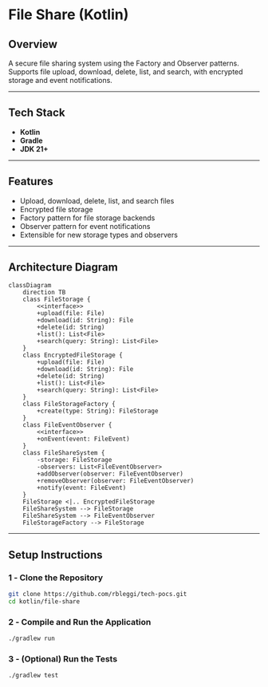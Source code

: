 # File Share (Kotlin)

## Overview

A secure file sharing system using the Factory and Observer patterns. Supports file upload, download, delete, list, and search, with encrypted storage and event notifications.

---

## Tech Stack

- **Kotlin**
- **Gradle**
- **JDK 21+**

---

## Features

- Upload, download, delete, list, and search files
- Encrypted file storage
- Factory pattern for file storage backends
- Observer pattern for event notifications
- Extensible for new storage types and observers

---

## Architecture Diagram

```mermaid
classDiagram
    direction TB
    class FileStorage {
        <<interface>>
        +upload(file: File)
        +download(id: String): File
        +delete(id: String)
        +list(): List<File>
        +search(query: String): List<File>
    }
    class EncryptedFileStorage {
        +upload(file: File)
        +download(id: String): File
        +delete(id: String)
        +list(): List<File>
        +search(query: String): List<File>
    }
    class FileStorageFactory {
        +create(type: String): FileStorage
    }
    class FileEventObserver {
        <<interface>>
        +onEvent(event: FileEvent)
    }
    class FileShareSystem {
        -storage: FileStorage
        -observers: List<FileEventObserver>
        +addObserver(observer: FileEventObserver)
        +removeObserver(observer: FileEventObserver)
        +notify(event: FileEvent)
    }
    FileStorage <|.. EncryptedFileStorage
    FileShareSystem --> FileStorage
    FileShareSystem --> FileEventObserver
    FileStorageFactory --> FileStorage
```

---

## Setup Instructions

### 1️ - Clone the Repository

```bash
git clone https://github.com/rbleggi/tech-pocs.git
cd kotlin/file-share
```

### 2️ - Compile and Run the Application

```bash
./gradlew run
```

### 3️ - (Optional) Run the Tests

```bash
./gradlew test
```

